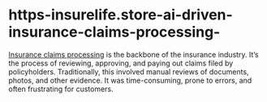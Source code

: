 # https-insurelife.store-ai-driven-insurance-claims-processing-
[Insurance claims processing](https://insurelife.store/ai-driven-insurance-claims-processing/) is the backbone of the insurance industry. It’s the process of reviewing, approving, and paying out claims filed by policyholders. Traditionally, this involved manual reviews of documents, photos, and other evidence. It was time-consuming, prone to errors, and often frustrating for customers.

